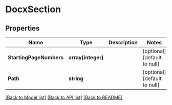 # DocxSection

## Properties
Name | Type | Description | Notes
------------ | ------------- | ------------- | -------------
**StartingPageNumbers** | **array[integer]** |  | [optional] [default to null]
**Path** | **string** |  | [optional] [default to null]

[[Back to Model list]](../README.md#documentation-for-models) [[Back to API list]](../README.md#documentation-for-api-endpoints) [[Back to README]](../README.md)


